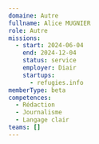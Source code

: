 ```yaml
---
domaine: Autre
fullname: Alice MUGNIER
role: Autre
missions:
  - start: 2024-06-04
    end: 2024-12-04
    status: service
    employer: Diair
    startups:
      - refugies.info
memberType: beta
competences:
  - Rédaction
  - Journalisme
  - Langage clair
teams: []
---
```

